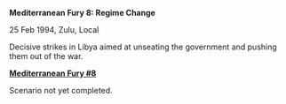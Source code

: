 **Mediterranean Fury 8: Regime Change**

25 Feb 1994, Zulu, Local

Decisive strikes in Libya aimed at unseating the government and pushing
them out of the war.

**<u>Mediterranean Fury \#8</u>**

Scenario not yet completed.
